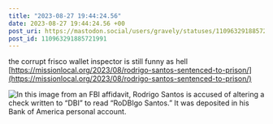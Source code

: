 ```yaml
---
title: "2023-08-27 19:44:24.56"
date: 2023-08-27 19:44:24.56 +00
post_uri: https://mastodon.social/users/gravely/statuses/110963291885721991
post_id: 110963291885721991
---
```

the corrupt frisco wallet inspector is still funny as hell [https://missionlocal.org/2023/08/rodrigo-santos-sentenced-to-prison/](https://missionlocal.org/2023/08/rodrigo-santos-sentenced-to-prison/)


![In this image from an FBI affidavit, Rodrigo Santos is accused of altering a check written to “DBI” to read “RoDBIgo Santos.” It was deposited in his Bank of America personal account.](/images/110963291634774704.png)

